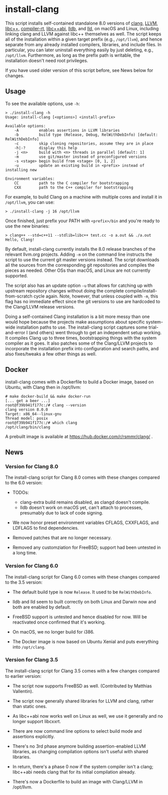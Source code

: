 install-clang
=============

This script installs self-contained standalone 8.0 versions of [clang][1],
[LLVM][2], [libc++][3], [compiler-rt][4], [libc++abi][5], [lldb][6],
and [lld][7], on macOS and Linux, including linking clang and LLVM
against libc++ themselves as well. The script keeps all of the
installation within a given target prefix (e.g., `/opt/llvm`), and
hence separate from any already installed compilers, libraries, and
include files. In particular, you can later uninstall everything
easily by just deleting, e.g., `/opt/llvm`. Furthermore, as long as
the prefix path is writable, the installation doesn't need root
privileges.

If you have used older version of this script before, see News below
for changes.

Usage
-----

To see the available options, use `-h`:

    > ./install-clang -h
    Usage: install-clang [<options>] <install-prefix>

    Available options:
        -A         enables assertions in LLVM libraries
        -b         build type (Release, Debug, RelWithDebInfo) [default: RelWithDebInfo]
        -c         skip cloning repositories, assume they are in place
        -h|-?      display this help
        -j <n>     build with <n> threads in parallel [default: 1]
        -m         use git/master instead of preconfigured versions
        -s <stage> begin build from <stage> [0, 1, 2]
        -u         update an existing build in <prefix> instead of installing new

    Environment variables:
        CC         path to the C compiler for bootstrapping
        CXX        path to the C++ compiler for bootstrapping

For example, to build Clang on a machine with multiple cores and
install it in `/opt/llvm`, you can use:

    > ./install-clang -j 16 /opt/llvm

Once finished, just prefix your PATH with `<prefix>/bin` and you're
ready to use the new binaries:

    > clang++ --std=c++11 --stdlib=libc++ test.cc -o a.out && ./a.out
    Hello, Clang!

By default, install-clang currently installs the 8.0 release branches
of the relevant llvm.org projects. Adding `-m` on the command line
instructs the script to use the current git master versions instead.
The script downloads all the sources from the corresponding git
repositories and compiles the pieces as needed. Other OSs than macOS,
and Linux are not currently supported.

The script also has an update option `-u` that allows for catching up
with upstream repository changes without doing the complete
compile/install-from-scratch cycle again. Note, however, that unless
coupled with `-m`, this flag has no immediate effect since the git
versions to use are hardcoded to the Clang/LLVM release versions.

Doing a self-contained Clang installation is a bit more messy
than one would hope because the projects make assumptions about
specific system-wide installation paths to use. The install-clang
script captures some trial-and-error I (and others) went through to
get an independent setup working. It compiles Clang up to three
times, bootstrapping things with the system compiler as it goes. It
also patches some of the Clang/LLVM projects to incorporate the installation
prefix into configuration and search paths, and also fixes/tweaks a few
other things as well.

Docker
------

install-clang comes with a Dockerfile to build a Docker image, based
on Ubuntu, with Clang then in /opt/llvm:

    # make docker-build && make docker-run
    [... get a beer ...]
    root@f39b941f177c:/# clang --version
    clang version 8.0.0
    Target: x86_64--linux-gnu
    Thread model: posix
    root@f39b941f177c:/# which clang
    /opt/clang/bin/clang

A prebuilt image is available at https://hub.docker.com/r/rsmmr/clang/ .

News
----

### Version for Clang 8.0

The install-clang script for Clang 8.0 comes with these changes
compared to the 6.0 version:

* TODOs:
    - clang-extra build remains disabled, as clangd doesn't compile.
    - lldb doesn't work on macOS yet, can't attach to processes,
      presumably due to lack of code signing.

* We now honor preset environment variables CFLAGS, CXXFLAGS, and
  LDFLAGS to find dependencies.

* Removed patches that are no longer necessary.

* Removed any customziation for FreeBSD; support had been untested in
  a long time.

### Version for Clang 6.0

The install-clang script for Clang 6.0 comes with these changes
compared to the 3.5 version:

* The default build type is now `Release`. It used to be
  `RelWithDebInfo`.

* lldb and lld seem to built correctly on both Linux and Darwin now
  and both are enabled by default.

* FreeBSD support is untested and hence disabled for now. Will be reactivated
  once confirmed that it's working.

* On macOS, we no longer build for i386.

* The Docker image is now based on Ubuntu Xenial and puts everything
  into `/opt/clang`.

### Version for Clang 3.5

The install-clang script for Clang 3.5 comes with a few changes
compared to earlier version:

* The script now supports FreeBSD as well. (Contributed by Matthias
  Vallentin).

* The script now generally shared libraries for LLVM and clang, rather
  than static ones.

* As libc++abi now works well on Linux as well, we use it generally
  and no longer support libcxxrt.

* There are now command line options to select build mode and
  assertions explicitly.

* There's no 3rd phase anymore building assertion-enabled LLVM
  libraries, as changing compilation options isn't useful with shared
  libraries.

* In return, there's a phase 0 now if the system compiler isn't a
  clang; libc++abi needs clang that for its initial compilation
  already.

* There's now a Dockerfile to build an image with Clang/LLVM in
  /opt/llvm.

[1]: http://clang.llvm.org
[2]: http://www.llvm.org
[3]: http://libcxx.llvm.org
[4]: http://compiler-rt.llvm.org
[5]: http://libcxxabi.llvm.org
[6]: http://lldb.llvm.org
[7]: http://lld.llvm.org
